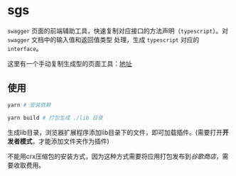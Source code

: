 # sgs

`swagger` 页面的前端辅助工具，快速复制对应接口的方法声明（`typescript`）。对 `swagger` 文档中的输入值和返回值类型
处理，生成 `typescript` 对应的 `interface`。


这里有一个手动复制生成型的页面工具：[地址](https://limengke123.github.io/tiny-waffle/#/sg2ts)

## 使用

```bash
yarn # 安装依赖

yarn build # 打包生成 ./lib 目录
```

生成lib目录，浏览器扩展程序添加lib目录下的文件，即可加载插件。(需要打开**开发者模式**，才能添加文件夹作为插件)

不能用crx压缩包的安装方式，因为这种方式需要将应用打包发布到*谷歌商店*，需要收取费用。
